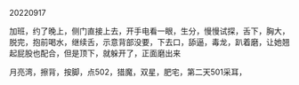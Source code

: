 20220917

加班，约了晚上，侧门直接上去，开手电看一眼，生分，慢慢试探，舌下，胸大，脱完，抱前喝水，继续舌，示意背部没要，下去口，舔逼，毒龙，趴着磨，让她翘起屁股也配合，但是顶下，就躲开了，正面磨出来



月亮湾，擦背，按脚，点502，猎魔，双星，肥宅，第二天501采耳，